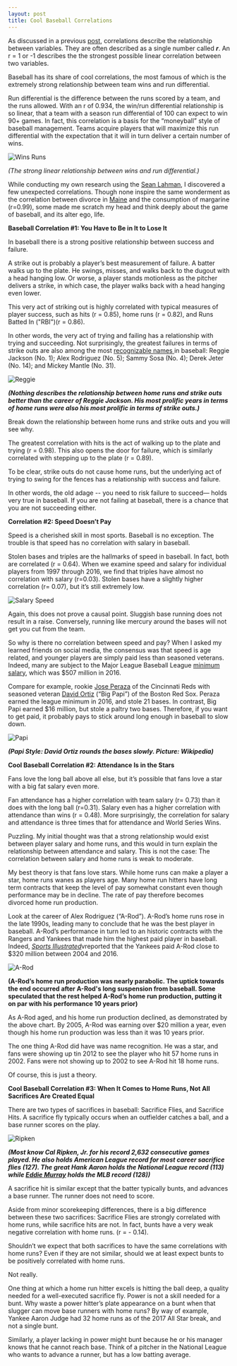 ```yaml
---
layout: post
title: Cool Baseball Correlations
---
```

As discussed in a previous [post](https://mistercoffey.github.io/CoolCorrelations/), correlations describe the relationship between variables. They are often described as a single number called ***r***. An r = 1 or -1 describes the  the strongest possible linear correlation between two variables.

Baseball has its share of cool correlations, the most famous of which is the extremely strong relationship between team wins and run differential.

Run differential is the difference between the runs scored by a team, and the runs allowed.  With an r of 0.934, the win/run differential relationship is so linear, that a team with a season run differential of 100 can expect to win 90+ games. In fact, this correlation is a basis for the “moneyball” style of baseball management. Teams acquire players that will maximize this run differential with the expectation that it will in turn deliver a certain number of wins.

![Wins Runs](../images/Correlations/WinsRuns.png)

*(The strong linear relationship between wins and run differential.)*

While conducting my own research using the [Sean Lahman](http://seanlahman.com/), I discovered a few unexpected correlations. Though none inspire the same wonderment as the correlation between divorce in [Maine](http://www.tylervigen.com/spurious-correlations) and the consumption of margarine (r=0.99), some made me scratch my head and think deeply about the game of baseball, and its alter ego, life.  

**Baseball Correlation #1: You Have to Be in It to Lose It**

In baseball there is a strong positive relationship between success and failure.  

A strike out is probably a player’s best measurement of failure. A batter walks up to the plate. He swings, misses, and walks back to the dugout with a head hanging low. Or worse, a player stands motionless as the pitcher delivers a strike, in which case, the player walks back with a head hanging even lower.  

This very act of striking out is highly correlated with typical measures of player success, such as hits (r = 0.85), home runs (r = 0.82), and Runs Batted In ("RBI")(r = 0.86).

In other words, the very act of trying and failing has a relationship with trying and succeeding.  Not surprisingly, the greatest failures in terms of strike outs are also among the most [recognizable names ](https://www.baseball-reference.com/leaders/SO_career.shtml) in baseball: Reggie Jackson (No. 1); Alex Rodriguez (No. 5); Sammy Sosa (No. 4); Derek Jeter (No. 14); and Mickey Mantle (No. 31).

![Reggie](../images/Correlations/Reggie.png)

***(Nothing describes the relationship between home runs and strike outs better than the career of Reggie Jackson. His most prolific years in terms of home runs were also his most prolific in terms of strike outs.)*** 

Break down the relationship between home runs and strike outs and you will see why.

The greatest correlation with hits is the act of walking up to the plate and trying (r = 0.98). This also opens the door for failure, which is similarly correlated with stepping up to the plate (r = 0.89).

To be clear, strike outs do not cause home runs, but the underlying act of trying to swing for the fences has a relationship with success and failure.

In other words, the old adage -- you need to risk failure to succeed— holds very true in baseball. If you are not failing at baseball, there is a chance that you are not succeeding either.

**Correlation #2:  Speed Doesn’t Pay**

Speed is a cherished skill in most sports. Baseball is no exception. The trouble is that speed has no correlation with salary in baseball.

Stolen bases and triples are the hallmarks of speed in baseball. In fact, both are correlated (r = 0.64). When we examine speed and salary for individual players from 1997 through 2016, we find that triples have almost no correlation with salary (r=0.03). Stolen bases have a slightly higher correlation (r= 0.07), but it’s still extremely low.

![Salary Speed](../images/Correlations/SB.png)

Again, this does not prove a causal point. Sluggish base running does not result in a raise. Conversely, running like mercury around the bases will not get you cut from the team.

So why is there no correlation between speed and pay? When I asked my learned friends on social media, the consensus was that speed is age related, and younger players are simply paid less than seasoned veterans. Indeed, many are subject to the Major League Baseball League [minimum salary](https://www.statista.com/statistics/256187/minimum-salary-of-players-in-major-league-baseball/), which was $507 million in 2016.

Compare for example, rookie [Jose Peraza](https://www.baseball-reference.com/register/player.fcgi?id=peraza004jos) of the Cincinnati Reds with seasoned veteran [David Ortiz](https://www.baseball-reference.com/players/o/ortizda01.shtml) (“Big Papi”) of the Boston Red Sox.  Peraza earned the league minimum in 2016, and stole 21 bases.  In contrast, Big Papi earned $16 million, but stole a paltry two bases. Therefore, if you want to get paid, it probably pays to stick around long enough in baseball to slow down.

![Papi](../images/Correlations/SB.png)

 ***(Papi Style: David Ortiz rounds the bases slowly. Picture: Wikipedia)***

**Cool Baseball Correlation #2: Attendance Is in the Stars**

Fans love the long ball above all else, but it’s possible that fans love a star with a big fat salary even more.

Fan attendance has a higher correlation with team salary (r= 0.73)  than it does with the long ball (r=0.31). Salary even has a higher correlation with attendance than wins (r = 0.48). More surprisingly, the correlation for salary and attendance is three times that for attendance and World Series Wins.

Puzzling. My initial thought was that a strong relationship would exist between player salary and home runs, and this would in turn explain the relationship between attendance and salary. This is not the case: The correlation between salary and home runs is weak to moderate.

My best theory is that fans love stars.  While home runs can make a player a star, home runs wanes as players age. Many home run hitters have long term contracts that keep the level of pay somewhat constant even though performance may be in decline. The rate of pay therefore becomes divorced home run production.

Look at the career of Alex Rodriguez (“A-Rod”). A-Rod’s home runs rose in the late 1990s, leading many to conclude that he was the best player in baseball.  A-Rod’s performance in turn led to an historic contracts with the Rangers and Yankees that made him the highest paid player in baseball.  Indeed, [*Sports Illustrated*](https://www.si.com/mlb/2016/08/11/new-york-yankees-alex-rodriguez-contract)vreported that the Yankees paid A-Rod close to $320 million between 2004 and 2016.

![A-Rod](../images/Correlations/ARod.png)

**(A-Rod’s home run production was nearly parabolic. The uptick towards the end occurred after A-Rod's long suspension from baseball. Some speculated that the rest helped A-Rod’s home run production, putting it on par with his performance 10 years prior)**

As A-Rod aged, and his home run production declined, as demonstrated by the above chart. By 2005, A-Rod was earning over $20 million a year, even though his home run production was less than it was 10 years prior.

The one thing A-Rod did have was name recognition. He was a star, and fans were showing up tin 2012 to see the player who hit 57 home runs in 2002. Fans were not showing up to 2002 to see A-Rod hit 18 home runs.

Of course, this is just a theory.

**Cool Baseball Correlation #3: When It Comes to Home Runs, Not All Sacrifices Are Created Equal**

There are two types of sacrifices in baseball: Sacrifice Flies, and Sacrifice Hits. A sacrifice fly typically occurs when an outfielder catches a ball, and a base runner scores on the play.

![Ripken](../images/Correlations/Ripken.png)

***(Most know Cal Ripken, Jr. for his record 2,632 consecutive games played. He also holds American League record for most career sacrifice flies (127). The great Hank Aaron holds the National League record (113) while [Eddie Murray](http://www.baseball-almanac.com/recbooks/sacrifice_flies_records.shtml) holds the MLB record (128))***

A sacrifice hit is similar except that the batter typically bunts, and advances a base runner. The runner does not need to score.

Aside from minor scorekeeping differences, there is a big difference between these two sacrifices: Sacrifice Flies are strongly correlated with home runs, while sacrifice hits are not. In fact, bunts have a very weak negative correlation with home runs. (r = - 0.14).

Shouldn’t we expect that both sacrifices to have the same correlations with home runs? Even if they are not similar, should we at least expect bunts to be positively correlated with home runs.

Not really.

One thing at which a home run hitter excels is hitting the ball deep, a quality needed for a well-executed sacrifice fly. Power is not a skill needed for a bunt. Why waste a power hitter’s plate appearance on a bunt when that slugger can move base runners with home runs?  By way of example, Yankee Aaron Judge had 32 home runs as of the 2017 All Star break, and not a single bunt.  

Similarly, a player lacking in power might bunt because he or his manager knows that he cannot reach base. Think of a pitcher in the National League who wants to advance a runner, but has a low batting average.
